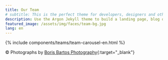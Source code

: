 ```yaml
---
title: Our Team
# subtitle: This is the perfect theme for developers, designers and other creatives.
description: Use the Argon Jekyll theme to build a landing page, blog or complete website.
featured_image: /assets/img/faces/team-bg.jpg
lang: en
---
```


{% include components/teams/team-carousel-en.html %}

<!--
```components/teams/team-carousel-1.html ```
{% include components/teams/team-carousel-1.html %}
-->

<!--
 ---
```components/teams/team-carousel-2.html ```
{% include components/teams/team-carousel-2.html %}
-->

<!--
---
```components/teams/team-carousel-3.html ```
{% include components/teams/team-carousel-3.html %}
-->

<!--
---
```components/teams/team-carousel-4.html ```
{% include components/teams/team-carousel-4.html %}
-->

<!--
---
```components/teams/team-carousel-5.html ```
{% include components/teams/team-carousel-5.html %}
-->

© Photographs by [Boris Bartos Photography](https://www.borisbartos.com/){:target="_blank"}
